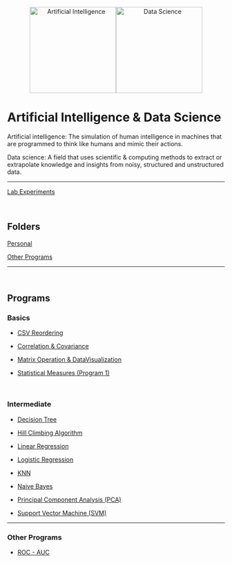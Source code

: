 <div align="center">

[<img src="https://img.icons8.com/cotton/256/000000/brain-3.png" title = "Artificial Intelligence" height='200'>](https://www.google.com/search?q=artificial+intelligence&rlz=1C1CHBF_enIN998IN998&oq=Artificial+Intelligence&aqs=chrome.0.35i39l2j69i59j0i67j69i60l2j69i65j69i60.360j0j7&sourceid=chrome&ie=UTF-8)[<img src="https://img.icons8.com/fluency/256/000000/mind-map.png" title = "Data Science" height='200'>](https://www.google.com/search?q=data+science&rlz=1C1CHBF_enIN998IN998&oq=Data+science&aqs=chrome.0.35i39j69i59j0i131i433i512j0i512l2j69i60l3.488j0j7&sourceid=chrome&ie=UTF-8)

</div>

# Artificial Intelligence & Data Science

Artificial intelligence: The simulation of human intelligence in machines that are programmed to think like humans and mimic their actions.

Data science: A field that uses scientific & computing methods to extract or extrapolate knowledge and insights from noisy, structured and unstructured data.

---

<!-- ======================================================================================================= -->

[Lab Experiments](https://github.com/004Ajay/AI-DS/tree/main/AI%20Lab%20Experiments)

<br>

## Folders

[Personal](https://github.com/004Ajay/AI-DS/tree/main/Personal)

[Other Programs](https://github.com/004Ajay/AI-DS/tree/main/OTHER%20PROGRAMS)

---

<br>

## Programs

### Basics

* [CSV Reordering](https://github.com/004Ajay/AI-DS/tree/main/Programs/CSV_Reordering.py)

* [Correlation & Covariance](https://github.com/004Ajay/AI-DS/tree/main/Programs/CovCor.py)

* [Matrix Operation & DataVisualization](https://github.com/004Ajay/AI-DS/tree/main/Programs/MatOp_DataVisualization.py)

* [Statistical Measures (Program 1)](https://github.com/004Ajay/AI-DS/tree/main/Programs/MeanMedianMode.py)

<br>

### Intermediate

* [Decision Tree](https://github.com/004Ajay/AI-DS/tree/main/Programs/DecisionTree.py)

* [Hill Climbing Algorithm](https://github.com/004Ajay/AI-DS/tree/main/Programs/HillClimbingAlgo.py)

* [Linear Regression](https://github.com/004Ajay/AI-DS/tree/main/Programs/linear_regression.py)

* [Logistic Regression](https://github.com/004Ajay/AI-DS/tree/main/Programs/logistic_regression.py)

* [KNN](https://github.com/004Ajay/AI-DS/tree/main/Programs/knn.py)

* [Naive Bayes](https://github.com/004Ajay/AI-DS/tree/main/Programs/NaiveBayes.py)

* [Principal Component Analysis (PCA)](https://github.com/004Ajay/AI-DS/tree/main/Programs/PCA.py)

* [Support Vector Machine (SVM)](https://github.com/004Ajay/AI-DS/tree/main/Programs/SVM.py)

---

<!-- ======================================================================================================= -->

### Other Programs

* [ROC - AUC](https://github.com/004Ajay/AI-DS/tree/main/OTHER%20PROGRAMS/ROC_AUC.ipynb)

<!-- ======================================================================================================= -->


<!-- 
<br>

## Personal Works

---

 -->

<!-- ======================================================================================================= -->